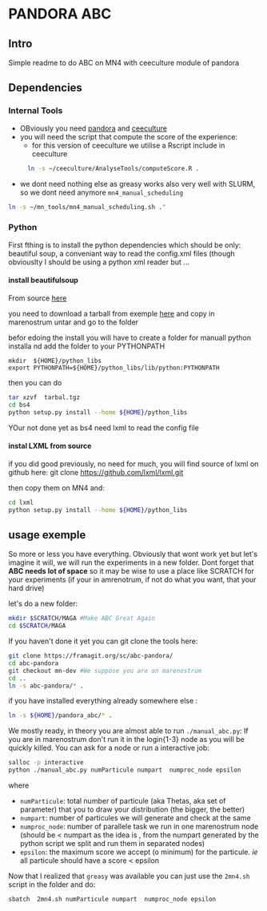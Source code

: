 # PANDORA ABC
## Intro
Simple readme to do ABC on MN4 with ceeculture module of pandora

## Dependencies

### Internal Tools

* OBviously you need [pandora]() and [ceeculture]()
* you will need the script that compute the score of the experience:
	* for this version of ceeculture we utilise a Rscript include in ceeculture
	```bash
	  ln -s ~/ceeculture/AnalyseTools/computeScore.R .
	```
* we dont need nothing else as greasy works also very well with SLURM, so we dont need anymore `mn4_manual_scheduling`

```bash
ln -s ~/mn_tools/mn4_manual_scheduling.sh ."
```

### Python
First fthing is to install the python dependencies which should be only:  beautiful soup, a conveniant way to read the config.xml files (though obviouslty I should be using a python xml reader but ...


#### install beautifulsoup 


From source [here](http://bazaar.launchpad.net/~leonardr/beautifulsoup/bs4/changes)

you need to download a tarball from exemple [here]( http://bazaar.launchpad.net/~leonardr/beautifulsoup/bs4/revision/449?start_revid=449) and copy in marenostrum untar and go to the folder

befor edoing the install you will have to create a folder for manuall python installa nd add the folder to your PYTHONPATH 

```
mkdir  ${HOME}/python_libs
export PYTHONPATH=${HOME}/python_libs/lib/python:PYTHONPATH
```

then you can do
```bash
tar xzvf  tarbal.tgz
cd bs4
python setup.py install --home ${HOME}/python_libs
```

YOur not done yet as bs4 need lxml to read the config file
	
#### instal LXML  from source
if you did good previously, no need for much, you will find source of lxml on github here:
git clone https://github.com/lxml/lxml.git

then copy them on MN4 and:

```bash
cd lxml
python setup.py install --home ${HOME}/python_libs
```

## usage exemple

So more or less you have everything. Obviously that wont work yet but let's imagine it will, we will run the experiments in a new folder. Dont forget that **ABC needs lot of space** so it may be wise to use a place like SCRATCH for your experiments (if your in amrenotrum, if not do what you want, that your hard drive)

let's do a new folder:

```bash 
mkdir $SCRATCH/MAGA #Make ABC Great Again
cd $SCRATCH/MAGA
```

If you haven't done it yet you can git clone the tools here:

```bash
git clone https://framagit.org/sc/abc-pandora/
cd abc-pandora
git checkout mn-dev #We suppose you are on marenostrum
cd ..
ln -s abc-pandora/* .
```

if you have installed everything already somewhere else :

```bash
ln -s ${HOME}/pandora_abc/* .
```

We mostly ready, in theory you are almost able to run  `./manual_abc.py`:
If you are in marenostrum don't run it in the login{1-3} node as you will be quickly killed. You can ask for a node or run a interactive job:

```bash
salloc -p interactive  
python ./manual_abc.py numParticule numpart  numproc_node epsilon
```

where 
* `numParticule`: total number of  particule (aka Thetas, aka set of parameter) that you to draw your distribution (the bigger, the better)
* `numpart`: number of particules we will generate and check at the same 
* `numproc_node`: number of parallele task we run in one marenostrum node  (should be < numpart as the idea is , from the numpart generated by the python script we split and  run them in separated nodes)
* `epsilon`: the maximum score we accept (o minimum) for the particule. _ie_ all particule should have a score < epsilon


Now that I realized that `greasy` was available you can just use the `2mn4.sh` script in the folder and do:

```bash
sbatch  2mn4.sh numParticule numpart  numproc_node epsilon

```


